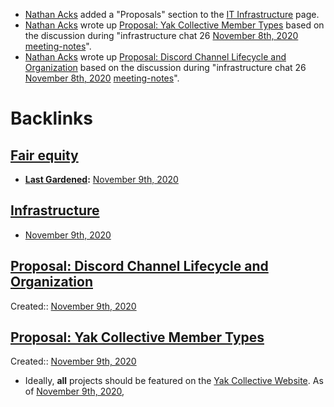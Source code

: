 - [Nathan Acks](<Nathan Acks.md>) added a "Proposals" section to the [IT Infrastructure](<IT Infrastructure.md>) page.
- [Nathan Acks](<Nathan Acks.md>) wrote up [Proposal: Yak Collective Member Types](<Proposal: Yak Collective Member Types.md>) based on  the discussion during "infrastructure chat 26 [November 8th, 2020](<November 8th, 2020.md>) [meeting-notes](<meeting-notes.md>)".
- [Nathan Acks](<Nathan Acks.md>) wrote up [Proposal: Discord Channel Lifecycle and Organization](<Proposal: Discord Channel Lifecycle and Organization.md>) based on  the discussion during "infrastructure chat 26 [November 8th, 2020](<November 8th, 2020.md>) [meeting-notes](<meeting-notes.md>)".

# Backlinks
## [Fair equity](<Fair equity.md>)
- **[Last Gardened](<Last Gardened.md>):** [November 9th, 2020](<November 9th, 2020.md>)

## [Infrastructure](<Infrastructure.md>)
- [November 9th, 2020](<November 9th, 2020.md>)

## [Proposal: Discord Channel Lifecycle and Organization](<Proposal: Discord Channel Lifecycle and Organization.md>)
Created:: [November 9th, 2020](<November 9th, 2020.md>)

## [Proposal: Yak Collective Member Types](<Proposal: Yak Collective Member Types.md>)
Created:: [November 9th, 2020](<November 9th, 2020.md>)

- Ideally, __all__ projects should be featured on the [Yak Collective Website](<Yak Collective Website.md>). As of [November 9th, 2020](<November 9th, 2020.md>),

